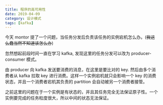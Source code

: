 ```yaml
---
title: 程序的高可用性
date: 2019-04-09
category: 设计模式
tags: [kafka]
---
```


今天 montor 提了一个问题，当任务分发后负责该任务的实例宕机怎么办。(~~我这么蠢当然不知道该怎么办~~)

忽然想起前段时间一直在学习 kafka, 发现这里的任务分发可以改为 producer-consumer 模式。

由 producer 向 kafka 发送要消费的消息，在这里是要比对的 key. 然后由多个消费者从 kafka 拉取 key 进行消费。这样一个实例宕机就只会影响一个 key 的消费状态，并且一个消费者宕机其负责的 partition 会自动被另一个消费者接管。

之前这里的问题在于一个实例是有状态的，并且其任务完全无法保证原子性。一个实例要完成的任务粒度很大，所以中间的状态无法保证。